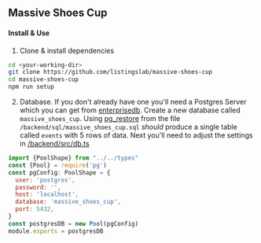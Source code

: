 ## Massive Shoes Cup

#### Install & Use

1. Clone & install dependencies
```bash
cd <your-working-dir>
git clone https://github.com/listingslab/massive-shoes-cup
cd massive-shoes-cup
npm run setup
```
2. Database. If you don't already have one you'll need a Postgres Server which you can get from [enterprisedb](https://www.enterprisedb.com/downloads/postgres-postgresql-downloads). Create a new database called `massive_shoes_cup`. Using [pg_restore](https://www.postgresql.org/docs/current/app-pgrestore.html) from the file `/backend/sql/massive_shoes_cup.sql` _should_ produce a single table called `events` with 5 rows of data. Next you'll need to adjust the settings in [/backend/src/db.ts](/backend/src/db.ts)

```javascript
import {PoolShape} from "../../types"
const {Pool} = require('pg')
const pgConfig: PoolShape = {
  user: 'postgres',
  password: '',
  host: 'localhost',
  database: 'massive_shoes_cup',
  port: 5432,
}
const postgresDB = new Pool(pgConfig)
module.exports = postgresDB
```



